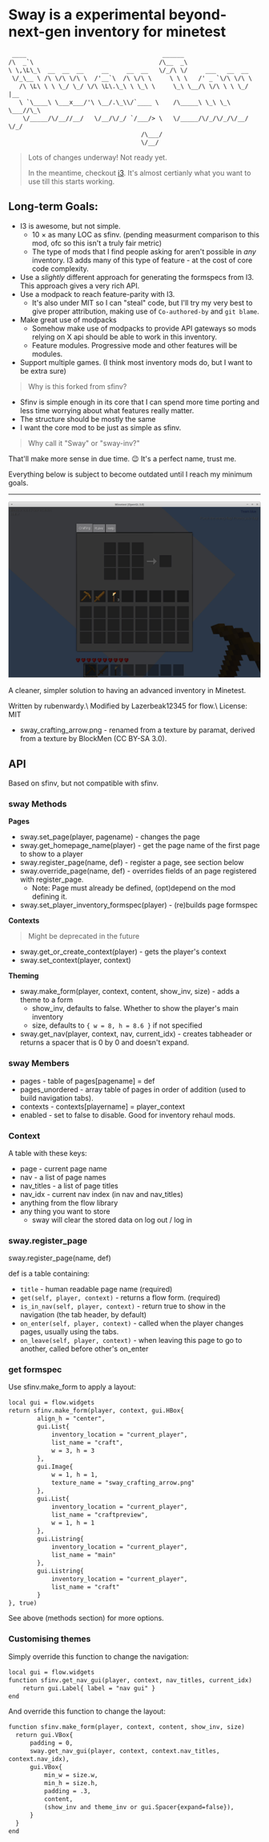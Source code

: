 # Sway is a experimental beyond-next-gen inventory for minetest

```text
 ____                                      ______
/\  _`\                                   /\__  _\
\ \,\L\_\  __  __  __     __     __  __   \/_/\ \/     ___   __  __
 \/_\__ \ /\ \/\ \/\ \  /'__`\  /\ \/\ \     \ \ \   /' _ `\/\ \/\ \
   /\ \L\ \ \ \_/ \_/ \/\ \L\.\_\ \ \_\ \     \_\ \__/\ \/\ \ \ \_/ |__
   \ `\____\ \___x___/'\ \__/.\_\\/`____ \    /\_____\ \_\ \_\ \___//\_\
    \/_____/\/__//__/   \/__/\/_/ `/___/> \   \/_____/\/_/\/_/\/__/ \/_/
                                     /\___/
                                     \/__/
```

<!-- Above generated via `echo "Sway Inv." | figlet -f larry3d`. `larry3d` font is from the
official figlet "contributed" collection. `pepper` from the same collection was a close 2nd. -->

> Lots of changes underway! Not ready yet.
> 
> In the meantime, checkout [i3](https://github.com/minetest-mods/i3). It's almost certianly what you want to use till this starts working.

## Long-term Goals:

- I3 is awesome, but not simple.
	- 10 × as many LOC as sfinv. (pending measurment comparison to this mod, ofc so this isn't a truly fair metric)
	- The type of mods that I find people asking for aren't possible in _any_ inventory. I3 adds many of this type of feature - at the cost of core code complexity.
- Use a _slightly_ different approach for generating the formspecs from I3. This approach gives a very rich API.
- Use a modpack to reach feature-parity with I3.
	- It's also under MIT so I can "steal" code, but I'll try my very best to give proper attribution, making use of `Co-authored-by` and `git blame`.
- Make great use of modpacks
	- Somehow make use of modpacks to provide API gateways so mods relying on X api should be able to work in this inventory.
	- Feature modules. Progressive mode and other features will be modules.
- Support multiple games. (I think most inventory mods do, but I want to be extra sure)

> Why is this forked from sfinv?

- Sfinv is simple enough in its core that I can spend more time porting and less time worrying about what features really matter.
- The structure should be mostly the same
- I want the core mod to be just as simple as sfinv.

> Why call it "Sway" or "sway-inv?"

That'll make more sense in due time. 😉 It's a perfect name, trust me.

Everything below is subject to become outdated until I reach my minimum goals.

---

![SFINV Screeny](screenshot.png)

A cleaner, simpler solution to having an advanced inventory in Minetest.

Written by rubenwardy.\\
Modified by Lazerbeak12345 for flow.\\
License: MIT

* sway_crafting_arrow.png - renamed from a texture by paramat, derived from a texture by BlockMen (CC BY-SA 3.0).

## API

Based on sfinv, but not compatible with sfinv.

### sway Methods

**Pages**

* sway.set_page(player, pagename) - changes the page
* sway.get_homepage_name(player) - get the page name of the first page to show to a player
* sway.register_page(name, def) - register a page, see section below
* sway.override_page(name, def) - overrides fields of an page registered with register_page.
    * Note: Page must already be defined, (opt)depend on the mod defining it.
* sway.set_player_inventory_formspec(player) - (re)builds page formspec

**Contexts**

> Might be deprecated in the future

* sway.get_or_create_context(player) - gets the player's context
* sway.set_context(player, context)

**Theming**

* sway.make_form(player, context, content, show_inv, size) - adds a theme to a form
    * show_inv, defaults to false. Whether to show the player's main inventory
    * size, defaults to `{ w = 8, h = 8.6 }` if not specified
* sway.get_nav(player, context, nav, current_idx) - creates tabheader or returns a spacer that is 0 by 0 and doesn't expand.

### sway Members

* pages - table of pages[pagename] = def
* pages_unordered - array table of pages in order of addition (used to build navigation tabs).
* contexts - contexts[playername] = player_context
* enabled - set to false to disable. Good for inventory rehaul mods.

### Context

A table with these keys:

* page - current page name
* nav - a list of page names
* nav_titles - a list of page titles
* nav_idx - current nav index (in nav and nav_titles)
* anything from the flow library
* any thing you want to store
    * sway will clear the stored data on log out / log in

### sway.register_page

sway.register_page(name, def)

def is a table containing:

* `title` - human readable page name (required)
* `get(self, player, context)` - returns a flow form. (required)
* `is_in_nav(self, player, context)` - return true to show in the navigation (the tab header, by default)
* `on_enter(self, player, context)` - called when the player changes pages, usually using the tabs.
* `on_leave(self, player, context)` - when leaving this page to go to another, called before other's on_enter

### get formspec

Use sfinv.make_form to apply a layout:

    local gui = flow.widgets
	return sfinv.make_form(player, context, gui.HBox{
			align_h = "center",
			gui.List{
				inventory_location = "current_player",
				list_name = "craft",
				w = 3, h = 3
			},
			gui.Image{
				w = 1, h = 1,
				texture_name = "sway_crafting_arrow.png"
			},
			gui.List{
				inventory_location = "current_player",
				list_name = "craftpreview",
				w = 1, h = 1
			},
			gui.Listring{
				inventory_location = "current_player",
				list_name = "main"
			},
			gui.Listring{
				inventory_location = "current_player",
				list_name = "craft"
			}
    }, true)

See above (methods section) for more options.

### Customising themes

Simply override this function to change the navigation:

    local gui = flow.widgets
	function sfinv.get_nav_gui(player, context, nav_titles, current_idx)
		return gui.Label{ label = "nav gui" }
	end

And override this function to change the layout:

	function sfinv.make_form(player, context, content, show_inv, size)
      return gui.VBox{
          padding = 0,
          sway.get_nav_gui(player, context, context.nav_titles, context.nav_idx),
          gui.VBox{
              min_w = size.w,
              min_h = size.h,
              padding = .3,
              content,
              (show_inv and theme_inv or gui.Spacer{expand=false}),
          }
      }
	end
